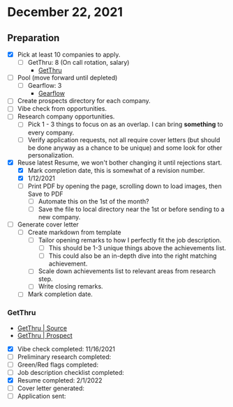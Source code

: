 # December 22, 2021

## Preparation

* [x] Pick at least 10 companies to apply.
    * [ ] GetThru: 8 (On call rotation, salary)
        * [GetThru](opportunities--2021/elixir-conferences--2022.md#getthru)
* [ ] Pool (move forward until depleted)
    * [ ] Gearflow: 3
        * [Gearflow](opportunities--2021/elixir.md#gearflow)
* [ ] Create prospects directory for each company.
* [ ] Vibe check from opportunities.
* [ ] Research company opportunities.
    * [ ] Pick 1 - 3 things to focus on as an overlap. I can bring **something** to every company.
    * [ ] Verify application requests, not all require cover letters (but should be done anyway as a chance to be unique) and some look for other personalization.
* [x] Reuse latest Resume, we won't bother changing it until rejections start.
    * [x] Mark completion date, this is somewhat of a revision number.
    * [x] 1/12/2021
    * [ ] Print PDF by opening the page, scrolling down to load images, then Save to PDF
        * [ ] Automate this on the 1st of the month?
        * [ ] Save the file to local directory near the 1st or before sending to a new company.
* [ ] Generate cover letter
    * [ ] Create markdown from template
        * [ ] Tailor opening remarks to how I perfectly fit the job description.
            * [ ] This should be 1-3 unique things above the achievements list.
            * [ ] This could also be an in-depth dive into the right matching achievement.
        * [ ] Scale down achievements list to relevant areas from research step.
        * [ ] Write closing remarks.
    * [ ] Mark completion date.

### GetThru

* [GetThru | Source](opportunities--2021/elixir-conferences.md#getthru)
* [GetThru | Prospect](../opportunities/prospects/research/2022-elixir-getthru/research/index.md)

* [x] Vibe check completed: 11/16/2021
* [ ] Preliminary research completed: 
* [ ] Green/Red flags completed: 
* [ ] Job description checklist completed: 
* [x] Resume completed: 2/1/2022
* [ ] Cover letter generated: 
* [ ] Application sent: 
